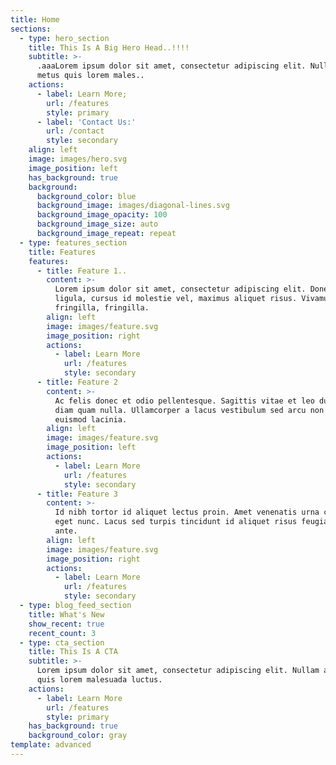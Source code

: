 ```yaml
---
title: Home
sections:
  - type: hero_section
    title: This Is A Big Hero Head..!!!!
    subtitle: >-
      .aaaLorem ipsum dolor sit amet, consectetur adipiscing elit. Nullam a
      metus quis lorem males..
    actions:
      - label: Learn More;
        url: /features
        style: primary
      - label: 'Contact Us:'
        url: /contact
        style: secondary
    align: left
    image: images/hero.svg
    image_position: left
    has_background: true
    background:
      background_color: blue
      background_image: images/diagonal-lines.svg
      background_image_opacity: 100
      background_image_size: auto
      background_image_repeat: repeat
  - type: features_section
    title: Features
    features:
      - title: Feature 1..
        content: >-
          Lorem ipsum dolor sit amet, consectetur adipiscing elit. Donec nisl
          ligula, cursus id molestie vel, maximus aliquet risus. Vivamus in nibh
          fringilla, fringilla.
        align: left
        image: images/feature.svg
        image_position: right
        actions:
          - label: Learn More
            url: /features
            style: secondary
      - title: Feature 2
        content: >-
          Ac felis donec et odio pellentesque. Sagittis vitae et leo duis ut
          diam quam nulla. Ullamcorper a lacus vestibulum sed arcu non odio
          euismod lacinia.
        align: left
        image: images/feature.svg
        image_position: left
        actions:
          - label: Learn More
            url: /features
            style: secondary
      - title: Feature 3
        content: >-
          Id nibh tortor id aliquet lectus proin. Amet venenatis urna cursus
          eget nunc. Lacus sed turpis tincidunt id aliquet risus feugiat in
          ante.
        align: left
        image: images/feature.svg
        image_position: right
        actions:
          - label: Learn More
            url: /features
            style: secondary
  - type: blog_feed_section
    title: What's New
    show_recent: true
    recent_count: 3
  - type: cta_section
    title: This Is A CTA
    subtitle: >-
      Lorem ipsum dolor sit amet, consectetur adipiscing elit. Nullam a metus
      quis lorem malesuada luctus.
    actions:
      - label: Learn More
        url: /features
        style: primary
    has_background: true
    background_color: gray
template: advanced
---
```

